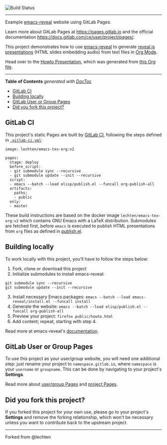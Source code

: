![Build Status](https://gitlab.com/pages/emacs-reveal/badges/master/build.svg)

---

Example [emacs-reveal] website using GitLab Pages.

Learn more about GitLab Pages at https://pages.gitlab.io and the official
documentation https://docs.gitlab.com/ce/user/project/pages/.

This project demonstrates how to use
[emacs-reveal](https://gitlab.com/oer/emacs-reveal) to generate
[reveal.js presentations](http://lab.hakim.se/reveal-js/)
(HTML slides embedding audio)
from text files in [Org Mode](http://orgmode.org/).

Head over to the
[Howto Presentation](https://oer.gitlab.io/emacs-reveal-howto/howto.html),
which was generated from [this Org file](howto.org).

---

<!-- START doctoc generated TOC please keep comment here to allow auto update -->
<!-- DON'T EDIT THIS SECTION, INSTEAD RE-RUN doctoc TO UPDATE -->
**Table of Contents**  *generated with [DocToc](https://github.com/thlorenz/doctoc)*

- [GitLab CI](#gitlab-ci)
- [Building locally](#building-locally)
- [GitLab User or Group Pages](#gitlab-user-or-group-pages)
- [Did you fork this project?](#did-you-fork-this-project)

<!-- END doctoc generated TOC please keep comment here to allow auto update -->

## GitLab CI

This project's static Pages are built by [GitLab CI][ci], following the steps
defined in [`.gitlab-ci.yml`](.gitlab-ci.yml):

```
image: lechten/emacs-tex-org:v2

pages:
  stage: deploy
  before_script:
  - git submodule sync --recursive
  - git submodule update --init --recursive
  script:
  - emacs --batch --load elisp/publish.el --funcall org-publish-all
  artifacts:
    paths:
    - public
  only:
  - master
```

These build instructions are based on the docker image
`lechten/emacs-tex-org:v2` which contains GNU Emacs with a LaTeX
distribution.  Submodules are fetched first, before `emacs` is
executed to publish HTML presentations from `org` files as defined in
[publish.el](elisp/publish.el).

## Building locally

To work locally with this project, you'll have to follow the steps below:

1. Fork, clone or download this project
2. Initialize submodules to install emacs-reveal:
```
git submodule sync --recursive
git submodule update --init --recursive
```
3. Install necessary Emacs packages: `emacs --batch --load emacs-reveal/install.el --funcall install`
4. Generate the website: `emacs --batch --load elisp/publish.el --funcall org-publish-all`
5. Preview your project: `firefox public/howto.html`
6. Add content; repeat, starting with step 4.

Read more at emacs-reveal's [documentation][].

## GitLab User or Group Pages

To use this project as your user/group website, you will need one additional
step: just rename your project to `namespace.gitlab.io`, where `namespace` is
your `username` or `groupname`. This can be done by navigating to your
project's **Settings**.

Read more about [user/group Pages][userpages] and [project Pages][projpages].

## Did you fork this project?

If you forked this project for your own use, please go to your project's
**Settings** and remove the forking relationship, which won't be necessary
unless you want to contribute back to the upstream project.

[ci]: https://about.gitlab.com/gitlab-ci/
[emacs-reveal]: https://gitlab.com/oer/emacs-reveal
[documentation]: https://gitlab.com/oer/emacs-reveal-howto
[userpages]: https://docs.gitlab.com/ce/user/project/pages/introduction.html#user-or-group-pages
[projpages]: https://docs.gitlab.com/ce/user/project/pages/introduction.html#project-pages

----

Forked from @lechten
